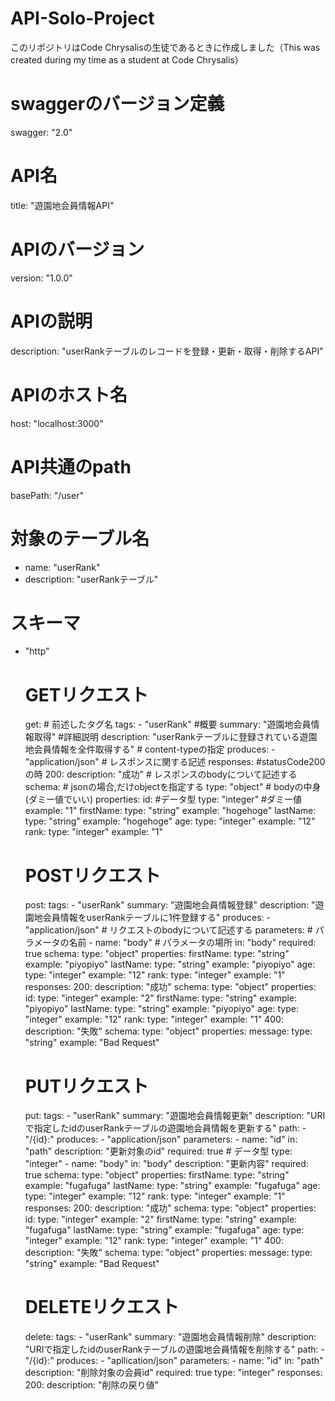 # API-Solo-Project
このリポジトリはCode Chrysalisの生徒であるときに作成しました（This was created during my time as a student at Code Chrysalis）

# swaggerのバージョン定義
swagger: "2.0"
  # API名
  title: "遊園地会員情報API"
  # APIのバージョン
  version: "1.0.0"
  # APIの説明
  description: "userRankテーブルのレコードを登録・更新・取得・削除するAPI"
# APIのホスト名 
host: "localhost:3000"
# API共通のpath
basePath: "/user"
# 対象のテーブル名
- name: "userRank"
- description: "userRankテーブル"
# スキーマ
- "http"
  # GETリクエスト
    get:
      # 前述したタグ名
      tags: 
      - "userRank"
      #概要
      summary: "遊園地会員情報取得"
      #詳細説明
      description: "userRankテーブルに登録されている遊園地会員情報を全件取得する"
      # content-typeの指定
      produces: 
      - "application/json"
      # レスポンスに関する記述
      responses:
        #statusCode200の時
        200:
          description: "成功"
          # レスポンスのbodyについて記述する
          schema:
            # jsonの場合,だけobjectを指定する
            type: "object"
            # bodyの中身(ダミー値でいい)
            properties:
              id: 
                #データ型
                type: "integer"
                #ダミー値
                example: "1"
              firstName:
                type: "string"
                example: "hogehoge"
              lastName:
                type: "string"
                example: "hogehoge"
              age:
                type: "integer"
                example: "12"
              rank:
                type: "integer"
                example: "1"          
  # POSTリクエスト
    post:
      tags: 
      - "userRank"
      summary: "遊園地会員情報登録"
      description: "遊園地会員情報をuserRankテーブルに1件登録する"
      produces: 
      - "application/json"
      # リクエストのbodyについて記述する
      parameters:
      # パラメータの名前
      - name: "body"
        # パラメータの場所
        in: "body"
        required: true
        schema:
          type: "object"
          properties:
              firstName:
                type: "string"
                example: "piyopiyo"
              lastName:
                type: "string"
                example: "piyopiyo"
              age:
                type: "integer"
                example: "12"
              rank:
                type: "integer"
                example: "1"
      responses:
        200:
          description: "成功"
          schema:
            type: "object"
            properties:
              id: 
                type: "integer"
                example: "2"
              firstName:
                type: "string"
                example: "piyopiyo"
              lastName:
                type: "string"
                example: "piyopiyo"
              age:
                type: "integer"
                example: "12"
              rank:
                type: "integer"
                example: "1"
        400:
          description: "失敗"
          schema:
            type: "object"
            properties:
              message:
                type: "string"
                example: "Bad Request"
  # PUTリクエスト
    put:
      tags:
      - "userRank"
      summary: "遊園地会員情報更新"
      description: "URIで指定したidのuserRankテーブルの遊園地会員情報を更新する"
      path:
      - "/{id}:"
      produces:
      - "application/json"
      parameters:
      - name: "id"
        in: "path"
        description: "更新対象のid"
        required: true
        # データ型
        type: "integer"
      - name: "body"
        in: "body"
        description: "更新内容"
        required: true
        schema:
          type: "object"
          properties:
            firstName:
              type: "string"
              example: "fugafuga"
            lastName:
              type: "string"
              example: "fugafuga"
            age:
              type: "integer"
              example: "12"
            rank:
              type: "integer"
              example: "1"
      responses:
        200:
          description: "成功"
          schema:
            type: "object"
            properties:
              id: 
                type: "integer"
                example: "2"
              firstName:
                type: "string"
                example: "fugafuga"
              lastName:
                type: "string"
                example: "fugafuga"
              age:
                type: "integer"
                example: "12"
              rank:
                type: "integer"
                example: "1"
        400:
          description: "失敗"
          schema:
            type: "object"
            properties:
              message:
                type: "string"
                example: "Bad Request"
  # DELETEリクエスト
    delete:
      tags:
      - "userRank"
      summary: "遊園地会員情報削除"
      description: "URIで指定したidのuserRankテーブルの遊園地会員情報を削除する"
      path:
      - "/{id}:"
      produces: 
      - "apllication/json"
      parameters:
      - name: "id"
        in: "path"
        description: "削除対象の会員id"
        required: true
        type: "integer"
      responses:
        200:
          description: "削除の戻り値"